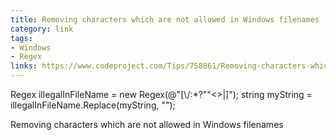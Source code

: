 ```yaml
---
title: Removing characters which are not allowed in Windows filenames
category: link
tags: 
- Windows
- Regex
links: https://www.codeproject.com/Tips/758861/Removing-characters-which-are-not-allowed-in-Windo
---
```

Regex illegalInFileName = new Regex(@"[\\/:*?""<>|]");
string myString = illegalInFileName.Replace(myString, "");

Removing characters which are not allowed in Windows filenames
